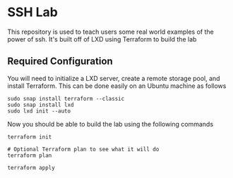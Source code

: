 # SSH Lab

This repository is used to teach users some real world examples of the power of ssh. It's built off of LXD using Terraform to build the lab

## Required Configuration

You will need to initialize a LXD server, create a remote storage pool, and install Terraform. This can be done easily on an Ubuntu machine as follows

```
sudo snap install terraform --classic
sudo snap install lxd
sudo lxd init --auto
```

Now you should be able to build the lab using the following commands

```
terraform init

# Optional Terraform plan to see what it will do
terraform plan

terraform apply
```
